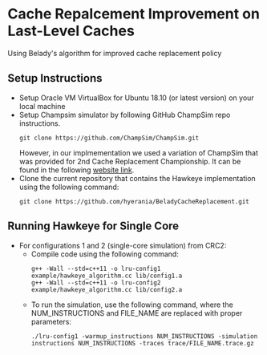 # Cache Repalcement Improvement on Last-Level Caches
Using Belady's algorithm for improved cache replacement policy
## Setup Instructions
- Setup Oracle VM VirtualBox for Ubuntu 18.10 (or latest version) on your local machine
- Setup Champsim simulator by following GitHub ChampSim repo instructions.
  ```
  git clone https://github.com/ChampSim/ChampSim.git
  ```
  However, in our implmementation we used a variation of ChampSim that was provided for 2nd Cache Replacement Championship. It can be found in the following [website link](https://www.dropbox.com/s/o6ct9p7ekkxaoz4/ChampSim_CRC2_ver2.0.tar.gz?dl=1).
- Clone the current repository that contains the Hawkeye implementation using the following command:
  ```
  git clone https://github.com/hyerania/BeladyCacheReplacement.git
  ```

## Running Hawkeye for Single Core
- For configurations 1 and 2 (single-core simulation) from CRC2:
  - Compile code using the following command:
    ```
    g++ -Wall --std=c++11 -o lru-config1 example/hawkeye_algorithm.cc lib/config1.a
    g++ -Wall --std=c++11 -o lru-config2 example/hawkeye_algorithm.cc lib/config2.a
    ```
  - To run the simulation, use the following command, where the NUM_INSTRUCTIONS and FILE_NAME are replaced with proper parameters:
    ```
    ./lru-config1 -warmup_instructions NUM_INSTRUCTIONS -simulation instructions NUM_INSTRUCTIONS -traces trace/FILE_NAME.trace.gz
    ```

